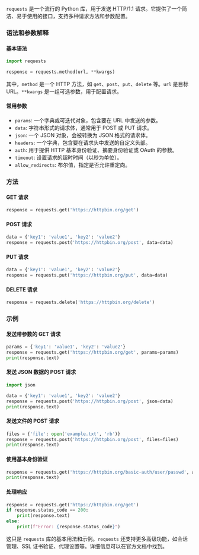 `requests` 是一个流行的 Python 库，用于发送 HTTP/1.1 请求。它提供了一个简洁、易于使用的接口，支持多种请求方法和参数配置。

### 语法和参数解释

#### 基本语法

```python
import requests

response = requests.method(url, **kwargs)
```

其中，`method` 是一个 HTTP 方法，如 `get`、`post`、`put`、`delete` 等。`url` 是目标 URL。`**kwargs` 是一组可选参数，用于配置请求。

#### 常用参数

- `params`: 一个字典或可迭代对象，包含要在 URL 中发送的参数。
- `data`: 字符串形式的请求体，通常用于 POST 或 PUT 请求。
- `json`: 一个 JSON 对象，会被转换为 JSON 格式的请求体。
- `headers`: 一个字典，包含要在请求头中发送的自定义头部。
- `auth`: 用于提供 HTTP 基本身份验证、摘要身份验证或 OAuth 的参数。
- `timeout`: 设置请求的超时时间（以秒为单位）。
- `allow_redirects`: 布尔值，指定是否允许重定向。

### 方法

#### GET 请求

```python
response = requests.get('https://httpbin.org/get')
```

#### POST 请求

```python
data = {'key1': 'value1', 'key2': 'value2'}
response = requests.post('https://httpbin.org/post', data=data)
```

#### PUT 请求

```python
data = {'key1': 'value1', 'key2': 'value2'}
response = requests.put('https://httpbin.org/put', data=data)
```

#### DELETE 请求

```python
response = requests.delete('https://httpbin.org/delete')
```

### 示例

#### 发送带参数的 GET 请求

```python
params = {'key1': 'value1', 'key2': 'value2'}
response = requests.get('https://httpbin.org/get', params=params)
print(response.text)
```

#### 发送 JSON 数据的 POST 请求

```python
import json

data = {'key1': 'value1', 'key2': 'value2'}
response = requests.post('https://httpbin.org/post', json=data)
print(response.text)
```

#### 发送文件的 POST 请求

```python
files = {'file': open('example.txt', 'rb')}
response = requests.post('https://httpbin.org/post', files=files)
print(response.text)
```

#### 使用基本身份验证

```python
response = requests.get('https://httpbin.org/basic-auth/user/passwd', auth=('user', 'passwd'))
print(response.text)
```

#### 处理响应

```python
response = requests.get('https://httpbin.org/get')
if response.status_code == 200:
    print(response.text)
else:
    print(f"Error: {response.status_code}")
```

这只是 `requests` 库的基本用法和示例。`requests` 还支持更多高级功能，如会话管理、SSL 证书验证、代理设置等。详细信息可以在官方文档中找到。